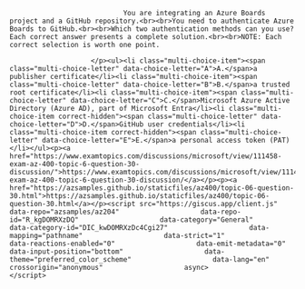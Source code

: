 <p class="card-text">
							
								You are integrating an Azure Boards project and a GitHub repository.<br><br>You need to authenticate Azure Boards to GitHub.<br><br>Which two authentication methods can you use? Each correct answer presents a complete solution.<br><br>NOTE: Each correct selection is worth one point.
							
						</p><ul><li class="multi-choice-item"><span class="multi-choice-letter" data-choice-letter="A">A.</span>a publisher certificate</li><li class="multi-choice-item"><span class="multi-choice-letter" data-choice-letter="B">B.</span>a trusted root certificate</li><li class="multi-choice-item"><span class="multi-choice-letter" data-choice-letter="C">C.</span>Microsoft Azure Active Directory (Azure AD), part of Microsoft Entra</li><li class="multi-choice-item correct-hidden"><span class="multi-choice-letter" data-choice-letter="D">D.</span>GitHub user credentials</li><li class="multi-choice-item correct-hidden"><span class="multi-choice-letter" data-choice-letter="E">E.</span>a personal access token (PAT)</li></ul><p><a href="https://www.examtopics.com/discussions/microsoft/view/111458-exam-az-400-topic-6-question-30-discussion/">https://www.examtopics.com/discussions/microsoft/view/111458-exam-az-400-topic-6-question-30-discussion/</a></p><p><a href="https://azsamples.github.io/staticfiles/az400/topic-06-question-30.html">https://azsamples.github.io/staticfiles/az400/topic-06-question-30.html</a></p><script src="https://giscus.app/client.js"                    data-repo="azsamples/az204"                    data-repo-id="R_kgDOMRXzDQ"                    data-category="General"                    data-category-id="DIC_kwDOMRXzDc4Cgi27"                    data-mapping="pathname"                    data-strict="1"                    data-reactions-enabled="0"                    data-emit-metadata="0"                    data-input-position="bottom"                    data-theme="preferred_color_scheme"                    data-lang="en"                    crossorigin="anonymous"                    async>                    </script>